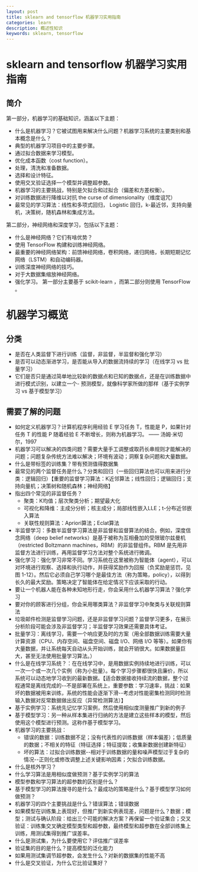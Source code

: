 ```yaml
---
layout: post
title: sklearn and tensorflow 机器学习实用指南
categories: learn
description: 概述性知识
keywords: sklearn, tensorflow
---
```


# sklearn and tensorflow 机器学习实用指南
## 简介
第一部分，机器学习的基础知识，涵盖以下主题：

- 什么是机器学习？它被试图用来解决什么问题？机器学习系统的主要类别和基本概念是什么？
- 典型的机器学习项目中的主要步骤。
- 通过拟合数据来学习模型。
- 优化成本函数（cost function）。
- 处理，清洗和准备数据。
- 选择和设计特征。
- 使用交叉验证选择一个模型并调整超参数。
- 机器学习的主要挑战，特别是欠拟合和过拟合（偏差和方差权衡）。
- 对训练数据进行降维以对抗 the curse of dimensionality（维度诅咒）
- 最常见的学习算法：线性和多项式回归， Logistic 回归，k-最近邻，支持向量机，决策树，随机森林和集成方法。

第二部分，神经网络和深度学习，包括以下主题：

- 什么是神经网络？它们有啥优势？
- 使用 TensorFlow 构建和训练神经网络。
- 最重要的神经网络架构：前馈神经网络，卷积网络，递归网络，长期短期记忆网络（LSTM）和自动编码器。
- 训练深度神经网络的技巧。
- 对于大数据集缩放神经网络。
- 强化学习。
第一部分主要基于 scikit-learn ，而第二部分则使用 TensorFlow 。

# 机器学习概览
## 分类
- 是否在人类监督下进行训练（监督，非监督，半监督和强化学习）
- 是否可以动态渐进学习，是否能从导入的数据流持续的学习（在线学习 vs 批量学习）
- 它们是否只是通过简单地比较新的数据点和已知的数据点，还是在训练数据中进行模式识别，以建立一个- 预测模型，就像科学家所做的那样（基于实例学习 vs 基于模型学习）
## 需要了解的问题
- 如何定义机器学习？计算机程序利用经验 E 学习任务 T，性能是 P，如果针对任务 T 的性能 P 随着经验 E 不断增长，则称为机器学习。 —— 汤姆·米切尔，1997
- 机器学习可以解决的四类问题？需要大量手工调整或取药长串规则才能解决的问题；问题复杂传统方法难以解决；环境有波动；洞察复杂问题和大量数据。
- 什么是带标签的训练集？带有预测值得数据集
- 最常见的两个监督任务是什么？分类和回归（一些回归算法也可以用来进行分类：逻辑回归）【重要的监督学习算法：K近邻算法；线性回归；逻辑回归；支持向量机；决策树和随机森林；神经网络】
- 指出四个常见的非监督任务？
    - 聚类：K均值；层次聚类分析；期望最大化
    - 可视化和降维：主成分分析；核主成分；局部线性嵌入LLE；t-分布近邻嵌入算法
    - 关联性规则算法：Apriori算法；Eclat算法
- 半监督学习：多数半监督学习算法是非监督和监督算法的结合。例如，深度信念网络（deep belief networks）是基于被称为互相叠加的受限玻尔兹曼机（restricted Boltzmann machines，RBM）的非监督组件。RBM 是先用非监督方法进行训练，再用监督学习方法对整个系统进行微调。
- 强化学习：强化学习非常不同。学习系统在这里被称为智能体（agent），可以对环境进行观察、选择和执行动作，并获得奖励作为回报（负奖励是惩罚，见图 1-12）。然后它必须自己学习哪个是最佳方法（称为策略，policy），以得到长久的最大奖励。策略决定了智能体在给定情况下应该采取的行动。
- 要让一个机器人能在各种未知地形行走，你会采用什么机器学习算法？强化学习
- 要对你的顾客进行分组，你会采用哪类算法？非监督学习中聚类与关联规则算法
- 垃圾邮件检测是监督学习问题，还是非监督学习问题？监督学习更多，在展示分析阶段可能会涉及非监督学习；半监督学习效果还需要具体考证。
- 批量学习：离线学习，需要一个响应更及时的方案（用全部数据训练需要大量计算资源（CPU、内存空间、磁盘空间、磁盘 I/O、网络 I/O 等等）。如果你有大量数据，并让系统每天自动从头开始训练，就会开销很大。如果数据量巨大，甚至无法使用批量学习算法。）
- 什么是在线学习系统？：在在线学习中，是用数据实例持续地进行训练，可以一次一个或一次几个实例（称为小批量）。每个学习步骤都很快且廉价，所以系统可以动态地学习收到的最新数据。【适合数据接收持续流的数据，整个过程通常是离线完成的--不是部署在系统上，重要参数：学习速率，挑战：如果坏的数据被用来训练，系统的性能会逐渐下滑--考虑对性能密集检测同时检测输入数据对反常数据做出反应（异常检测算法）】
- 基于实例学习：系统先记忆学习案例，然后使用相似度测量推广到新的例子
- 基于模型学习：另一种从样本集进行归纳的方法是建立这些样本的模型，然后使用这个模型进行预测。这称作基于模型学习。
- 机器学习的主要挑战：
    - 错误的数据：训练数据不足；没有代表性的训练数据（样本偏差）；低质量的数据；不相关的特征（特征选择；特征提取；收集新数据创建新特征）
    - 坏的算法：过拟合训练数据--相对于训练数据的量和噪声模型过于复杂的情况--正则化或修改调整上述关键影响因素；欠拟合训练数据。
- 什么是核外学习？
- 什么学习算法是用相似度做预测？基于实例学习的算法
- 模型参数和学习算法的超参数的区别是什么？
- 基于模型学习的算法搜寻的是什么？最成功的策略是什么？基于模型学习如何做预测？
- 机器学习的四个主要挑战是什么？错误算法；错误数据
- 如果模型在训练集上表现好，但推广到新实例表现差，问题是什么？数据；模型；测试与确认阶段：给出三个可能的解决方案？再保留一个验证集合；交叉验证：训练集交叉确定模型类型和超参数，最终模型和超参数在全部训练集上训练，用测试集得到推广误差率。
- 什么是测试集，为什么要使用它？评估推广误差率
- 验证集的目的是什么？提高模型的泛化能力
- 如果用测试集调节超参数，会发生什么？对新的数据集的性能不高
- 什么是交叉验证，为什么它比验证集好？